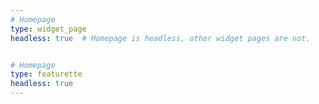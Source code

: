```yaml
---
# Homepage
type: widget_page
headless: true  # Homepage is headless, other widget pages are not.


# Homepage
type: featurette
headless: true
---
```


